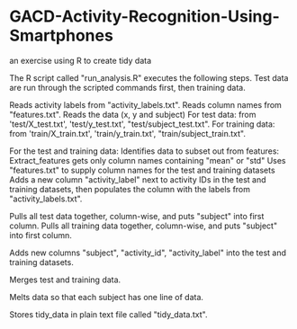 # GACD-Activity-Recognition-Using-Smartphones
an exercise using R to create tidy data


The R script called "run_analysis.R" executes the following steps. Test data are run through the scripted commands first, then training data.

Reads activity labels from "activity_labels.txt". Reads column names from "features.txt". Reads the data (x, y and subject) For test data: from 'test/X_test.txt', 'test/y_test.txt', "test/subject_test.txt". For training data: from 'train/X_train.txt', 'train/y_train.txt', "train/subject_train.txt".

For the test and training data: Identifies data to subset out from features: Extract_features gets only column names containing "mean" or "std" Uses "features.txt" to supply column names for the test and training datasets Adds a new column "activity_label" next to activity IDs in the test and training datasets, then populates the column with the labels from "activity_labels.txt".

Pulls all test data together, column-wise, and puts "subject" into first column. Pulls all training data together, column-wise, and puts "subject" into first column.

Adds new columns "subject", "activity_id", "activity_label" into the test and training datasets.

Merges test and training data.

Melts data so that each subject has one line of data.

Stores tidy_data in plain text file called "tidy_data.txt".
